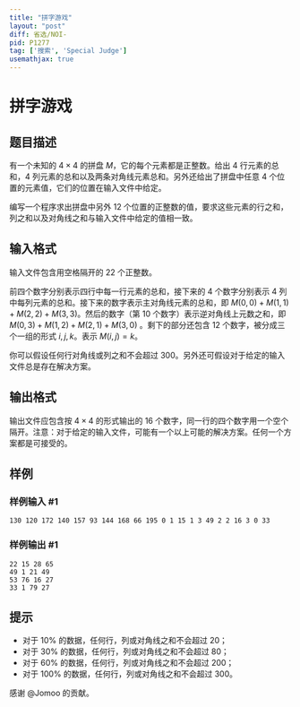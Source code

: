 ```yaml
---
title: "拼字游戏"
layout: "post"
diff: 省选/NOI-
pid: P1277
tag: ['搜索', 'Special Judge']
usemathjax: true
---
```


# 拼字游戏
## 题目描述

有一个未知的 $4 \times 4$ 的拼盘 $M$，它的每个元素都是正整数。给出 $4$ 行元素的总和，$4$ 列元素的总和以及两条对角线元素总和。另外还给出了拼盘中任意 $4$ 个位置的元素值，它们的位置在输入文件中给定。

编写一个程序求出拼盘中另外 $12$ 个位置的正整数的值，要求这些元素的行之和，列之和以及对角线之和与输入文件中给定的值相一致。

## 输入格式

输入文件包含用空格隔开的 $22$ 个正整数。

前四个数字分别表示四行中每一行元素的总和，接下来的 $4$ 个数字分别表示 $4$ 列中每列元素的总和。接下来的数字表示主对角线元素的总和，即 $M(0, 0)+M(1,1)+M(2, 2)+M(3, 3)$。然后的数字（第 $10$ 个数字）表示逆对角线上元数之和，即 $M(0, 3)+M(1, 2)+M(2, 1)+M(3, 0)$ 。剩下的部分还包含 $12$ 个数字，被分成三个一组的形式 $i,j,k$。表示 $M(i,j)=k$。

你可以假设任何行对角线或列之和不会超过 $300$。另外还可假设对于给定的输入文件总是存在解决方案。

## 输出格式

输出文件应包含按 $4 \times 4$ 的形式输出的 $16$ 个数字，同一行的四个数字用一个空个隔开。注意：对于给定的输入文件，可能有一个以上可能的解决方案。任何一个方案都是可接受的。

## 样例

### 样例输入 #1
```
130 120 172 140 157 93 144 168 66 195 0 1 15 1 3 49 2 2 16 3 0 33
```
### 样例输出 #1
```
22 15 28 65
49 1 21 49
53 76 16 27
33 1 79 27

```
## 提示

- 对于 $10\%$ 的数据，任何行，列或对角线之和不会超过 $20$；
- 对于 $30\%$ 的数据，任何行，列或对角线之和不会超过 $80$；
- 对于 $60\%$ 的数据，任何行，列或对角线之和不会超过 $200$；
- 对于 $100\%$ 的数据，任何行，列或对角线之和不会超过 $300$。

感谢 @Jomoo 的贡献。
